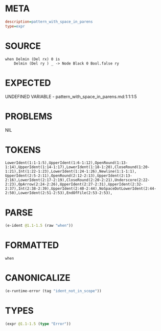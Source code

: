 # META
~~~ini
description=pattern_with_space_in_parens
type=expr
~~~
# SOURCE
~~~roc
when Delmin (Del rx) 0 is
    Delmin (Del ry ) _ -> Node Black 0 Bool.false ry
~~~
# EXPECTED
UNDEFINED VARIABLE - pattern_with_space_in_parens.md:1:1:1:5
# PROBLEMS
NIL
# TOKENS
~~~zig
LowerIdent(1:1-1:5),UpperIdent(1:6-1:12),OpenRound(1:13-1:14),UpperIdent(1:14-1:17),LowerIdent(1:18-1:20),CloseRound(1:20-1:21),Int(1:22-1:23),LowerIdent(1:24-1:26),Newline(1:1-1:1),
UpperIdent(2:5-2:11),OpenRound(2:12-2:13),UpperIdent(2:13-2:16),LowerIdent(2:17-2:19),CloseRound(2:20-2:21),Underscore(2:22-2:23),OpArrow(2:24-2:26),UpperIdent(2:27-2:31),UpperIdent(2:32-2:37),Int(2:38-2:39),UpperIdent(2:40-2:44),NoSpaceDotLowerIdent(2:44-2:50),LowerIdent(2:51-2:53),EndOfFile(2:53-2:53),
~~~
# PARSE
~~~clojure
(e-ident @1.1-1.5 (raw "when"))
~~~
# FORMATTED
~~~roc
when
~~~
# CANONICALIZE
~~~clojure
(e-runtime-error (tag "ident_not_in_scope"))
~~~
# TYPES
~~~clojure
(expr @1.1-1.5 (type "Error"))
~~~
